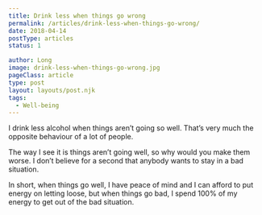 ```yaml
---
title: Drink less when things go wrong
permalink: /articles/drink-less-when-things-go-wrong/
date: 2018-04-14
postType: articles
status: 1

author: Long
image: drink-less-when-things-go-wrong.jpg
pageClass: article
type: post
layout: layouts/post.njk
tags:
  - Well-being
---
```


I drink less alcohol when things aren’t going so well. That’s very much the opposite behaviour of a lot of people.

The way I see it is things aren’t going well, so why would you make them worse. I don’t believe for a second that anybody wants to stay in a bad situation.

In short, when things go well, I have peace of mind and I can afford to put energy on letting loose, but when things go bad, I spend 100% of my energy to get out of the bad situation.
